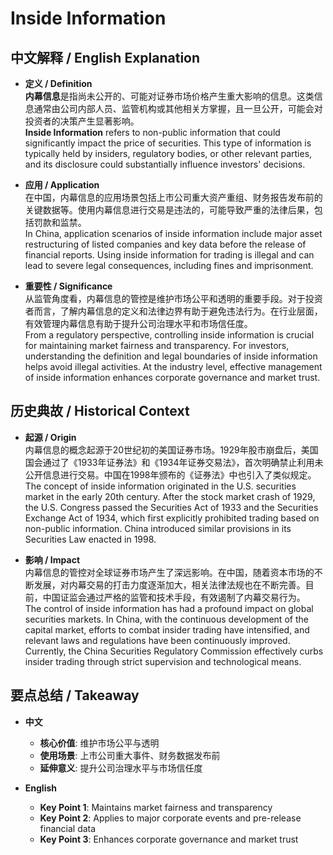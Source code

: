 # Inside Information

## 中文解释 / English Explanation

* **定义 / Definition**  
  **内幕信息**是指尚未公开的、可能对证券市场价格产生重大影响的信息。这类信息通常由公司内部人员、监管机构或其他相关方掌握，且一旦公开，可能会对投资者的决策产生显著影响。  
  **Inside Information** refers to non-public information that could significantly impact the price of securities. This type of information is typically held by insiders, regulatory bodies, or other relevant parties, and its disclosure could substantially influence investors' decisions.

* **应用 / Application**  
  在中国，内幕信息的应用场景包括上市公司重大资产重组、财务报告发布前的关键数据等。使用内幕信息进行交易是违法的，可能导致严重的法律后果，包括罚款和监禁。  
  In China, application scenarios of inside information include major asset restructuring of listed companies and key data before the release of financial reports. Using inside information for trading is illegal and can lead to severe legal consequences, including fines and imprisonment.

* **重要性 / Significance**  
  从监管角度看，内幕信息的管控是维护市场公平和透明的重要手段。对于投资者而言，了解内幕信息的定义和法律边界有助于避免违法行为。在行业层面，有效管理内幕信息有助于提升公司治理水平和市场信任度。  
  From a regulatory perspective, controlling inside information is crucial for maintaining market fairness and transparency. For investors, understanding the definition and legal boundaries of inside information helps avoid illegal activities. At the industry level, effective management of inside information enhances corporate governance and market trust.

## 历史典故 / Historical Context

* **起源 / Origin**  
  内幕信息的概念起源于20世纪初的美国证券市场。1929年股市崩盘后，美国国会通过了《1933年证券法》和《1934年证券交易法》，首次明确禁止利用未公开信息进行交易。中国在1998年颁布的《证券法》中也引入了类似规定。  
  The concept of inside information originated in the U.S. securities market in the early 20th century. After the stock market crash of 1929, the U.S. Congress passed the Securities Act of 1933 and the Securities Exchange Act of 1934, which first explicitly prohibited trading based on non-public information. China introduced similar provisions in its Securities Law enacted in 1998.

* **影响 / Impact**  
  内幕信息的管控对全球证券市场产生了深远影响。在中国，随着资本市场的不断发展，对内幕交易的打击力度逐渐加大，相关法律法规也在不断完善。目前，中国证监会通过严格的监管和技术手段，有效遏制了内幕交易行为。  
  The control of inside information has had a profound impact on global securities markets. In China, with the continuous development of the capital market, efforts to combat insider trading have intensified, and relevant laws and regulations have been continuously improved. Currently, the China Securities Regulatory Commission effectively curbs insider trading through strict supervision and technological means.

## 要点总结 / Takeaway

* **中文**  
  - **核心价值**: 维护市场公平与透明
  - **使用场景**: 上市公司重大事件、财务数据发布前
  - **延伸意义**: 提升公司治理水平与市场信任度

* **English**  
  - **Key Point 1**: Maintains market fairness and transparency
  - **Key Point 2**: Applies to major corporate events and pre-release financial data
  - **Key Point 3**: Enhances corporate governance and market trust